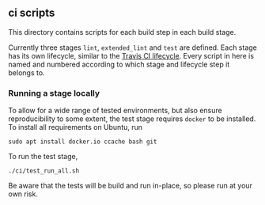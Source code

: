## ci scripts

This directory contains scripts for each build step in each build stage.

Currently three stages `lint`, `extended_lint` and `test` are defined. Each stage has its own lifecycle, similar to the
[Travis CI lifecycle](https://docs.travis-ci.com/user/job-lifecycle#the-job-lifecycle). Every script in here is named
and numbered according to which stage and lifecycle step it belongs to.

### Running a stage locally

To allow for a wide range of tested environments, but also ensure reproducibility to some extent, the test stage
requires `docker` to be installed. To install all requirements on Ubuntu, run

```
sudo apt install docker.io ccache bash git
```

To run the test stage,

```
./ci/test_run_all.sh
```

Be aware that the tests will be build and run in-place, so please run at your own risk.
